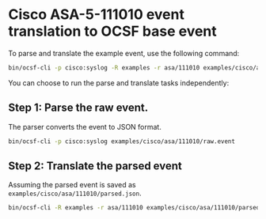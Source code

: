 # Cisco ASA-5-111010 event translation to OCSF base event

To parse and translate the example event, use the following command:

```bash
bin/ocsf-cli -p cisco:syslog -R examples -r asa/111010 examples/cisco/asa/111010/raw.event
```

You can choose to run the parse and translate tasks independently:

## Step 1: Parse the raw event.

The parser converts the event to JSON format.

```bash
bin/ocsf-cli -p cisco:syslog examples/cisco/asa/111010/raw.event
```

## Step 2: Translate the parsed event

Assuming the parsed event is saved as `examples/cisco/asa/111010/parsed.json`.

```bash
bin/ocsf-cli -R examples -r asa/111010 examples/cisco/asa/111010/parsed.json
```
